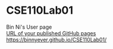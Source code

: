 # CSE110Lab01
Bin Ni's User page
<br>
[URL of your published GitHub pages](https://github.com/BinnYEver/CSE110Lab01)
https://binnyever.github.io/CSE110Lab01/
